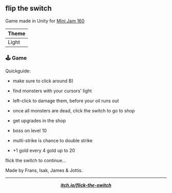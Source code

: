 ## flip the switch 

Game made in Unity for [Mini Jam 160](https://itch.io/jam/mini-jam-160-light) 

| Theme  |
| -      |
| Light |

### 🕹️ Game 

Quickguide:

- make sure to click around B)

- find monsters with your cursors' light 

- left-click to damage them, before your oil runs out

- once all monsters are dead, click the switch to go to shop

- get upgrades in the shop

- boss on level 10

- multi-strike is chance to double strike

- +1 gold every  4 gold up to 20

flick the switch to continue...

Made by Frans, Isak, James & Jottis.

---

<p align="center">
    <b><i><a href="https://pyrbin.itch.io/flick-the-switch">itch.io/flick-the-switch</a></b></i>
</p>

